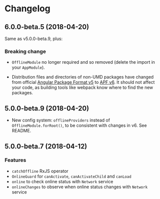 # Changelog

## 6.0.0-beta.5 (2018-04-20)

Same as v5.0.0-beta.9, plus:

### Breaking change

- `OfflineModule` no longer required and so removed (delete the import in your `AppModule`).

- Distribution files and directories of non-UMD packages have changed from official [Angular Package Format v5](https://docs.google.com/document/d/1tdgcvdLKsYPHlgNBppGFrsaA1eINLxJi9C8KkyrH2sI) to [APF v6](https://docs.google.com/document/d/1CZC2rcpxffTDfRDs6p1cfbmKNLA6x5O-NtkJglDaBVs). It should not affect your code, as building tools like webpack know where to find the new packages.

## 5.0.0-beta.9 (2018-04-20)

- New config system: `offlineProviders` instead of `OfflineModule.forRoot()`, to be consistent with changes in v6. See README.

## 5.0.0-beta.7 (2018-04-12)

### Features

- `catchOffline` RxJS operator
- `OnlineGuard` for `canActivate`, `canActivateChild` and `canLoad`
- `online` to check online status with `Network` service
- `onlineChanges` to observe when online status changes with `Network` service
